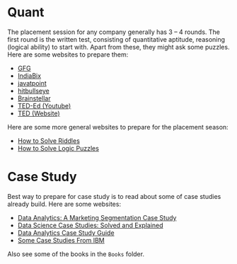 # Quant
The placement session for any company generally has 3 – 4 rounds. The first round is the written test, consisting of quantitative aptitude, reasoning (logical ability) to start with. Apart from these, they might ask some puzzles. Here are some websites to prepare them:

* [GFG](https://www.geeksforgeeks.org/placements-gq/)
* [IndiaBix](https://www.indiabix.com/)
* [javatpoint](https://www.javatpoint.com/aptitude/quantitative)
* [hitbullseye](https://www.hitbullseye.com/learning-home.php)
* [Brainstellar](https://brainstellar.com/)
* [TED-Ed (Youtube)](https://www.youtube.com/teded)
* [TED (Website)](https://www.ted.com/search?q=ted+ed+riddles)

Here are some more general websites to prepare for the placement season:
* [How to Solve Riddles](https://www.wikihow.com/Solve-Riddles)
* [How to Solve Logic Puzzles](https://www.wikihow.com/Solve-Logic-Puzzles)

# Case Study
Best way to prepare for case study is to read about some of case studies already build. Here are some websites:
* [Data Analytics: A Marketing Segmentation Case Study](https://inseaddataanalytics.github.io/INSEADAnalytics/BoatsSegmentationCaseSlides.pdf)
* [Data Science Case Studies: Solved and Explained](https://medium.com/analytics-vidhya/data-science-case-studies-solved-and-explained-7b077dc24531)
* [Data Analytics Case Study Guide](https://www.interviewquery.com/p/data-analytics-case-study)
* [Some Case Studies From IBM](https://theaims.ac.in/exed/case-studies.html)

Also see some of the books in the `Books` folder.